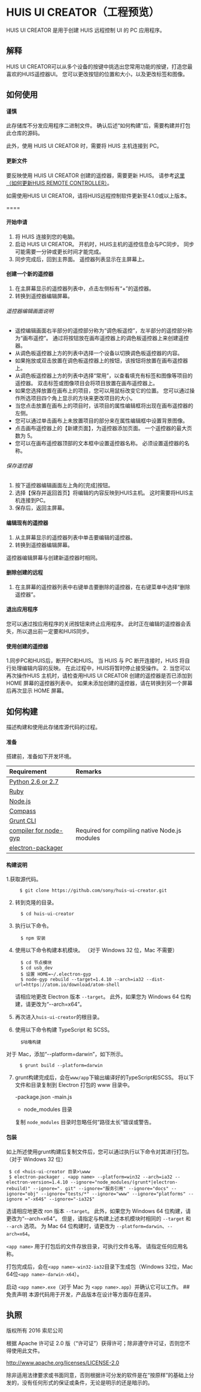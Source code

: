 HUIS UI CREATOR（工程预览）
====

HUIS UI CREATOR 是用于创建 HUIS 远程控制 UI 的 PC 应用程序。

## 解释

HUIS UI CREATOR可以从多个设备的按键中挑选出您常用功能的按键，打造您最喜欢的HUIS遥控器UI。 您可以更改按钮的位置和大小，以及更改标签和图像。

## 如何使用

#### 谨慎

此存储库不分发应用程序二进制文件。 确认后述“如何构建”后，需要构建并打包此仓库的源码。

此外，使用 HUIS UI CREATOR 时，需要将 HUIS 主机连接到 PC。

#### 更新文件

要反映使用 HUIS UI CREATOR 创建的遥控器，需要更新 HUIS。
请参考[这里（如何更新HUIS REMOTE CONTROLLER）](firmware/readme.md)。

如需使用HUIS UI CREATOR，请将HUIS远程控制软件更新至4.1.0或以上版本。

====

#### 开始申请
1. 将 HUIS 连接到您的电脑。
2. 启动 HUIS UI CREATOR。 开机时，HUIS主机的遥控信息会与PC同步。 同步可能需要一分钟或更长时间才能完成。
3. 同步完成后，回到主界面。 遥控器列表显示在主屏幕上。

#### 创建一个新的遥控器
1. 在主屏幕显示的遥控器列表中，点击左侧标有“+”的遥控器。
2. 转换到遥控器编辑屏幕。

###### 遥控器编辑画面说明
- 遥控编辑画面右半部分的遥控部分称为“调色板遥控”，左半部分的遥控部分称为“画布遥控”。 通过将按钮放在画布遥控器上的调色板遥控器上来创建遥控器。
- 从调色板遥控器上方的列表中选择一个设备以切换调色板遥控器的内容。
- 如果拖放或双击放置在调色板遥控器上的按钮，该按钮将放置在画布遥控器上。
- 从调色板遥控器上方的列表中选择“常用”，以查看填充有标签和图像等项目的遥控器。 双击标签或图像项目会将项目放置在画布遥控器上。
- 如果您选择放置在画布上的项目，您可以用鼠标改变它的位置。 您可以通过操作所选项目四个角上显示的方块来更改项目的大小。
- 当您点击放置在画布上的项目时，该项目的属性编辑框将出现在画布遥控器的左侧。
- 您可以通过单击画布上未放置项目的部分来在属性编辑框中设置背景图像。
- 点击画布遥控器上的【新建页面】，为遥控器添加页面。 一个遥控器的最大页数为 5。
- 您可以在画布遥控器顶部的文本框中设置遥控器名称。 必须设置遥控器的名称。

###### 保存遥控器
1. 按下遥控器编辑画面左上角的[完成]按钮。
2. 选择【保存并返回首页】将编辑的内容反映到HUIS主机。 这时需要将HUIS主机连接到PC。
3. 保存后，返回主屏幕。

#### 编辑现有的遥控器
1. 从主屏幕显示的遥控器列表中单击要编辑的遥控器。
2. 转换到遥控器编辑屏幕。

遥控器编辑屏幕与创建新遥控器时相同。

#### 删除创建的远程
1. 在主屏幕的遥控器列表中右键单击要删除的遥控器，在右键菜单中选择“删除遥控器”。

#### 退出应用程序
您可以通过按应用程序的关闭按钮来终止应用程序。 此时正在编辑的遥控器会丢失，所以退出前一定要和HUIS同步。

#### 使用创建的遥控器

1.同步PC和HUIS后，断开PC和HUIS。 当 HUIS 与 PC 断开连接时，HUIS 将自行处理编辑内容的反映。 在此过程中，HUIS将暂时停止接受操作。
2. 当您可以再次操作HUIS 主机时，请检查用HUIS UI CREATOR 创建的遥控器是否已添加到HOME 屏幕的遥控器列表中。 如果未添加创建的遥控器，请在转换到另一个屏幕后再次显示 HOME 屏幕。



## 如何构建

描述构建和使用此存储库源代码的过程。

#### 准备

搭建前，准备如下开发环境。

| Requirement                                                                 | Remarks                                       |
|:----------------------------------------------------------------------------|:----------------------------------------------|
| [Python 2.6 or 2.7](https://www.python.org/downloads/)                      |                                               |
| [Ruby](http://rubyinstaller.org/)                                           |                                               |
| [Node.js](http://nodejs.org/download/ )                                     |                                               |
| [Compass](http://compass-style.org/)                                        |                                               |
| [Grunt CLI](https://github.com/gruntjs/grunt-cli)                           |                                               |
| [compiler for node-gyp](https://github.com/TooTallNate/node-gyp/)           | Required for compiling native Node.js modules |
| [electron-packager](https://github.com/electron-userland/electron-packager) |                                               |

#### 构建说明

1.获取源代码。

         $ git clone https://github.com/sony/huis-ui-creator.git

2. 转到克隆的目录。

         $ cd huis-ui-creator

3. 执行以下命令。

         $ npm 安装

4. 使用以下命令构建本机模块。 （对于 Windows 32 位，Mac 不需要）

         $ cd 节点模块
         $ cd usb_dev
         $ 设置 HOME=~/.electron-gyp
         $ node-gyp rebuild --target=1.4.10 --arch=ia32 --dist-url=https://atom.io/download/atom-shell

   请相应地更改 Electron 版本 `--target`。 此外，如果您为 Windows 64 位构建，请更改为“--arch=x64”。

5. 再次进入`huis-ui-creator`的根目录。

6. 使用以下命令构建 TypeScript 和 SCSS。

         $咕噜构建

对于 Mac，添加“--platform=darwin”，如下所示。

         $ grunt build --platform=darwin

7. grunt构建完成后，会在`www/app`下输出编译好的TypeScript和SCSS。 将以下文件和目录复制到 Electron 打包的 www 目录中。

   -package.json
   -main.js
   - node_modules 目录

   复制 `node_modules` 目录时忽略任何“路径太长”错误或警告。

#### 包装
如上所述使用grunt构建后复制文件后，您可以通过执行以下命令对其进行打包。 （对于 Windows 32 位）

     $ cd <huis-ui-creator 目录>\www
     $ electron-packager . <app name> --platform=win32 --arch=ia32 --electron-version=1.4.10 --ignore="node_modules/(grunt*|electron-rebuild)" --ignore=". git" --ignore="服务引用" --ignore="docs" --ignore="obj" --ignore="tests/*" --ignore="www" --ignore="platforms" --ignore ="-x64$" --ignore="-ia32$"

选请相应地更改 ron 版本 `--target`。 此外，如果您为 Windows 64 位构建，请更改为“--arch=x64”。 但是，请指定与构建上述本机模块时相同的 `--target` 和 `--arch` 选项。
为 Mac 64 位构建时，请更改为 `--platform=darwin`、`--arch=x64`。

`<app name>` 用于打包后的文件存放目录，可执行文件名等。 请指定任何应用名称。

打包完成后，会在`<app name>-win32-ia32`目录下生成包（Windows 32位，Mac 64位`<app name>-darwin-x64`）。

启动 `<app name>.exe`（对于 Mac 为 `<app name>.app`）并确认它可以工作。
##免责声明
本源代码用于开发，产品版本在设计等方面存在差异。


## 执照

版权所有 2016 索尼公司

根据 Apache 许可证 2.0 版（“许可证”）获得许可；除非遵守许可证，否则您不得使用此文件。

http://www.apache.org/licenses/LICENSE-2.0

除非适用法律要求或书面同意，否则根据许可分发的软件是在“按原样”的基础上分发的，没有任何形式的保证或条件，无论是明示的还是暗示的。
